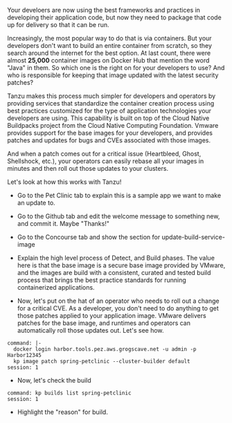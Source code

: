 Your develoers are now using the best frameworks and practices in developing their application code, but now they need to package that code up for delivery so that it can be run.  

Increasingly, the most popular way to do that is via containers.  But your developers don't want to build an entire container from scratch, so they search around the internet for the best option.  At last count, there were almost **25,000** container images on Docker Hub that mention the word "Java" in them.  So which one is the right on for your developers to use?  And who is responsible for keeping that image updated with the latest security patches?

Tanzu makes this process much simpler for developers and operators by providing services that standardize the container creation process using best practices customized for the type of application technologies your developers are using.  This capability is built on top of the Cloud Native Buildpacks project from the Cloud Native Computing Foundation.  Vmware provides support for the base images for your developers, and provides patches and updates for bugs and CVEs associated with those images.

And when a patch comes out for a critical issue (Heartbleed, Ghost, Shellshock, etc.), your operators can easily rebase all your images in minutes and then roll out those updates to your clusters.

Let's look at how this works with Tanzu!

* Go to the Pet Clinic tab to explain this is a sample app we want to make an update to.
* Go to the Github tab and edit the welcome message to something new, and commit it.  Maybe "Thanks!"
* Go to the Concourse tab and show the section for update-build-service-image
* Explain the high level process of Detect, and Build phases.  The value here is that the base image is a secure base image provided by VMware, and the images are build with a consistent, curated and tested build process that brings the best practice standards for running containerized applications.


* Now, let's put on the hat of an operator who needs to roll out a change for a critical CVE.  As a developer, you don't need to do anything to get those patches applied to your application image.  VMware delivers patches for the base image, and runtimes and operators can automatically roll those updates out.  Let's see how.

```terminal:execute
command: |-
  docker login harbor.tools.pez.aws.grogscave.net -u admin -p Harbor12345
  kp image patch spring-petclinic --cluster-builder default  
session: 1
```

* Now, let's check the build

```terminal:execute
command: kp builds list spring-petclinic
session: 1
```

* Highlight the "reason" for build.